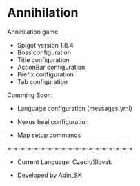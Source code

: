 # Annihilation
Annihilation game


- Spigot version 1.8.4 
- Boss configuration 
- Title configuration 
- ActionBar configuration 
- Prefix configuration 
- Tab configuration

Comming Soon:

- Language configuration (messages.yml)

- Nexus heal configuration

- Map setup commands 

=-=-=-=-=-=-=-=-=-=-=-=-=-=-=-=-=-=-=

- Current Language: Czech/Slovak


- Developed by Adin_SK

